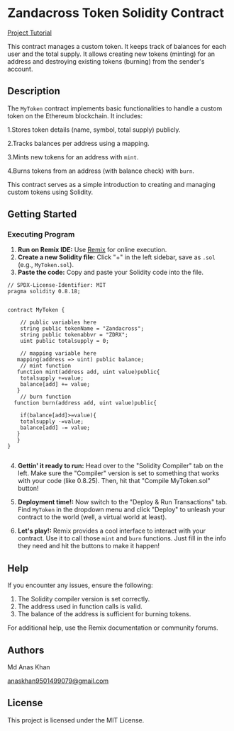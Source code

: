 # Zandacross Token Solidity Contract

[Project Tutorial]([https://www.loom.com/share/e3aa9d287b9f4ba88a49902c05a45d0b?sid=3edb8b87-66e3-426f-b25a-54330164e996](https://www.loom.com/share/f6562bcdeeab4bc8a4458004ff72b4dc))

This contract manages a custom token. It keeps track of balances for each user and the total supply. It allows creating new tokens (minting) for an address and destroying existing tokens (burning) from the sender's account.
## Description 
The `MyToken` contract implements basic functionalities to handle a custom token on the Ethereum blockchain. It includes:

1.Stores token details (name, symbol, total supply) publicly.

2.Tracks balances per address using a mapping.

3.Mints new tokens for an address with `mint`.

4.Burns tokens from an address (with balance check) with `burn`.


This contract serves as a simple introduction to creating and managing custom tokens using Solidity.

## Getting Started
### Executing Program
1. **Run on Remix IDE:** Use [Remix](https://remix.ethereum.org/) for online execution.
2. **Create a new Solidity file:** Click "+" in the left sidebar, save as `.sol` (e.g., `MyToken.sol`).
3. **Paste the code:** Copy and paste your Solidity code into the file.
```
// SPDX-License-Identifier: MIT
pragma solidity 0.8.18;


contract MyToken {

    // public variables here
    string public tokenName = "Zandacross";
    string public tokenabbvr = "ZDRX";
    uint public totalsupply = 0;

    // mapping variable here
   mapping(address => uint) public balance;
    // mint function
   function mint(address add, uint value)public{
    totalsupply +=value;
    balance[add] += value;
   }
    // burn function
  function burn(address add, uint value)public{
   
    if(balance[add]>=value){
    totalsupply -=value;
    balance[add] -= value;
   }
   }
}


```
4. **Gettin' it ready to run:** Head over to the "Solidity Compiler" tab on the left. Make sure the "Compiler" version is set to something that works with your code (like 0.8.25). Then, hit that "Compile MyToken.sol" button!

5. **Deployment time!:** Now switch to the "Deploy & Run Transactions" tab. Find `MyToken` in the dropdown menu and click "Deploy" to unleash your contract to the world (well, a virtual world at least).

6. **Let's play!:** Remix provides a cool interface to interact with your contract. Use it to call those `mint` and `burn` functions. Just fill in the info they need and hit the buttons to make it happen!

## Help
If you encounter any issues, ensure the following:
1. The Solidity compiler version is set correctly.
2. The address used in function calls is valid.
3. The balance of the address is sufficient for burning tokens.

For additional help, use the Remix documentation or community forums.   

## Authors
Md Anas Khan

anaskhan9501499079@gmail.com
## License
This project is licensed under the MIT License.
